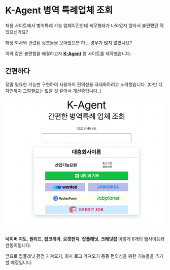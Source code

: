 # K-Agent 병역 특례업체 조회 

채용 사이트에서 병역특례 가능 업체이긴한데 복무형태가 나와있지 않아서 불편했던 적 있으신가요?

해당 회사와 관련된 링크들을 모아줬으면 하는 경우가 많지 않았나요?

이와 같은 불편함을 해결하고자 **[K-Agent](https://k-agent.services)** 웹 사이트를 제작했습니다.

## 간편하다

정말 필요한 기능만 구현하여 사용자의 편의성을 극대화하려고 노력했습니다. (다만 디자인까지 그럴필요는 없을 것 같아서 개선중입니다..)

![](https://github.com/Ji-InPark/ForImage/blob/master/k-agent/k-agent-1.png?raw=true)

**네이버 지도**, **원티드**, **잡코리아**, **로켓펀치**, **잡플래닛**, **크레딧잡** 이렇게 6개의 웹사이트와 연동이됩니다.

앞으로 잡플래닛 평점 가져오기, 회사 로고 가져오기 등등 편의성을 위한 기능들을 추가할 예정입니다.